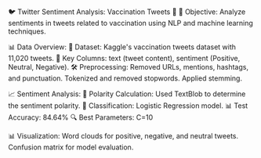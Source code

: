 🐦 Twitter Sentiment Analysis: Vaccination Tweets 💉
🎯 Objective:
Analyze sentiments in tweets related to vaccination using NLP and machine learning techniques.

📊 Data Overview:
📂 Dataset: Kaggle's vaccination tweets dataset with 11,020 tweets.
🔑 Key Columns: text (tweet content), sentiment (Positive, Neutral, Negative).
🛠️ Preprocessing:
Removed URLs, mentions, hashtags, and punctuation.
Tokenized and removed stopwords.
Applied stemming.


📈 Sentiment Analysis:
📏 Polarity Calculation: Used TextBlob to determine the sentiment polarity.
🤖 Classification:
Logistic Regression model.
📊 Test Accuracy: 84.64%
🔍 Best Parameters: C=10

📊 Visualization:
Word clouds for positive, negative, and neutral tweets.
Confusion matrix for model evaluation.
